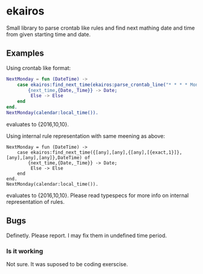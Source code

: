 # ekairos
Small library to parse crontab like rules and find next mathing date and time from given starting time and date.

## Examples
Using crontab like format:
```erlang
NextMonday = fun (DateTime) ->                                                              
    case ekairos:find_next_time(ekairos:parse_crontab_line("* * * * Mon"),DateTime) of      
        {next_time,{Date,_Time}} -> Date;                                                   
         Else -> Else                                                                       
    end                                                                                     
end.
NextMonday(calendar:local_time()).
```
evaluates to {2016,10,10}.

Using internal rule representation with same meening as above:
```
NextMonday = fun (DateTime) ->                                                              
    case ekairos:find_next_time({[any],[any],{[any],[{exact,1}]},[any],[any],[any]},DateTime) of
        {next_time,{Date,_Time}} -> Date;                                                   
         Else -> Else                                                                       
    end                                                                                     
end.
NextMonday(calendar:local_time()).
```
evaluates to {2016,10,10}. Please read typespecs for more info on internal representation of rules.

## Bugs
Definetly. Please report. I may fix them in undefined time period.

### Is it working
Not sure. It was suposed to be coding exerscise. 
